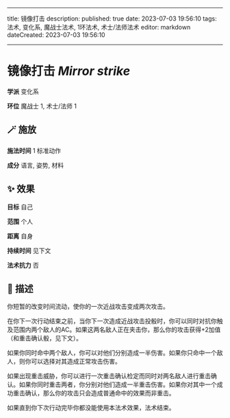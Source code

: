 
---
title: 镜像打击
description: 
published: true
date: 2023-07-03 19:56:10
tags: 法术, 变化系, 魔战士法术, 1环法术, 术士/法师法术
editor: markdown
dateCreated: 2023-07-03 19:56:10

---

# **镜像打击** *Mirror strike*

**学派** 变化系 

**环位** 魔战士 1, 术士/法师 1

## 🪄 施放

**施法时间** 1 标准动作

**成分** 语言, 姿势, 材料

## ✨ 效果 

**目标** 自己 

**范围** 个人

**距离** 自身  

**持续时间** 见下文 

**法术抗力** 否

## 📖 描述

你短暂的改变时间流动，使你的一次近战攻击变成两次攻击。

在你下一次行动结束之前，当你下一次造成近战攻击投骰时，你可以同时对抗你触及范围内两个敌人的AC。如果这两名敌人正在夹击你，那么你的攻击获得+2加值 （和重击确认骰，见下文）。

如果你同时命中两个敌人，你可以对他们分别造成一半伤害。如果你只命中一个敌人，则你可以选择对其造成正常攻击伤害。

如果出现重击威胁，你可以进行一次重击确认检定而同时对两名敌人进行重击确认。如果你同时重击两者，你分别对他们造成一半重击伤害。如果你对其中一个成功重击确认，那么你的攻击只会造成普通命中的效果而非重击。

如果直到你下次行动完毕你都没能使用本法术效果，法术结束。
    